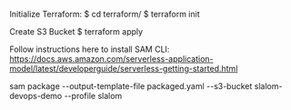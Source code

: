 Initialize Terraform:
$ cd terraform/
$ terraform init

Create S3 Bucket
$ terraform apply

Follow instructions here to install SAM CLI: https://docs.aws.amazon.com/serverless-application-model/latest/developerguide/serverless-getting-started.html


sam package --output-template-file packaged.yaml --s3-bucket slalom-devops-demo --profile slalom

